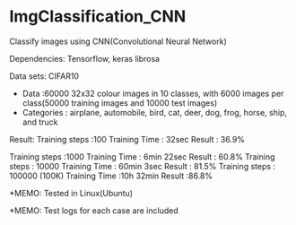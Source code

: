 # ImgClassification_CNN

Classify images using CNN(Convolutional Neural Network)

Dependencies: Tensorflow, keras librosa

Data sets: CIFAR10
- Data :60000 32x32 colour images in 10 classes, with 6000 images per class(50000 training images and 10000 test images)
- Categories : airplane, automobile, bird, cat, deer, dog, frog, horse, ship, and truck

Result: 
<Case1>
Training steps :100
Training Time : 32sec
Result : 36.9%

<Case2>
Training steps :1000
Training Time : 6min 22sec
Result : 60.8%

<Case3>
Training steps : 10000
Training Time : 60min 3sec
Result : 81.5%

<Case4>
Training steps : 100000 (100K)
Training Time :10h 32min 
Result :86.8%

*MEMO: Tested in Linux(Ubuntu)

*MEMO: Test logs for each case are included
